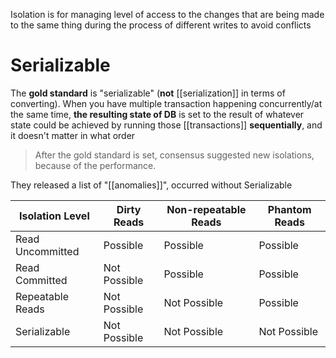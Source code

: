Isolation is for managing level of access to the changes that are being made to the same thing during the process of different writes to avoid conflicts 

# Serializable
The **gold standard** is "serializable" (**not** [[serialization]] in terms of converting).
When you have multiple transaction happening concurrently/at the same time, **the resulting state of DB** is set to the result of whatever state could be achieved by running those [[transactions]] **sequentially**, and it doesn't matter in what order

> After the gold standard is set, consensus suggested new isolations, because of the performance.

They released a list of "[[anomalies]]", occurred without Serializable

| Isolation Level  | Dirty Reads  | Non-repeatable Reads | Phantom Reads |
| ---------------- | ------------ | -------------------- | ------------- |
| Read Uncommitted | Possible     | Possible             | Possible      |
| Read Committed   | Not Possible | Possible             | Possible      |
| Repeatable Reads | Not Possible | Not Possible         | Possible      |
| Serializable     | Not Possible | Not Possible         | Not Possible  |
